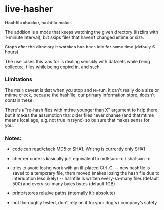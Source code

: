 # live-hasher

Hashfile checker, hashfile maker.

The addition is a mode that keeps watching the given directory (listdirs with 1-minute interval),
but skips files that haven't changed mtime or size.

Stops after the directory it watches has been idle for some time (defauly 6 hours)

The use cases this was for is dealing sensibly with datasets while being collected, files while being copied in, and such.


### Limitations
                                                                                                               
The main caveat is that when you stop and re-run, it can't really do a size or mtime check,
because the hashfile, our primary information store, doesn't contain these.

There's a "re-hash files with mtime younger than X" argument to help there, 
but it makes the assumption that older files never change (and that mtime means local age, e.g. not true in rsync)
so be sure that makes sense for you.


### Notes:
- code can read/check MD5 or SHA1. Writing is currently only SHA1

- checker code is basically just equivalent to md5sum -c / sha1sum -c

- tries to avoid losing work with an ill-placed Ctrl-C:
-- new hashfile is saved to a temporary file, them moved (makes losing the hash file due to interruption less likely)
-- hashfile is written every-so-many files (default 500) and every-so-many bytes bytes (default 1GB)

- prints/stores relative paths  (internally it's absolute)

- not thoroughly tested, don't rely on it for your dog's / company's safety
